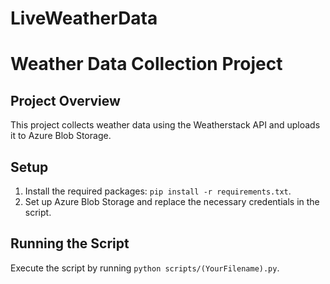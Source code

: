 # LiveWeatherData
# Weather Data Collection Project

## Project Overview
This project collects weather data using the Weatherstack API and uploads it to Azure Blob Storage.

## Setup
1. Install the required packages: `pip install -r requirements.txt`.
2. Set up Azure Blob Storage and replace the necessary credentials in the script.

## Running the Script
Execute the script by running `python scripts/(YourFilename).py`.

